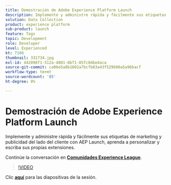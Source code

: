 ```yaml
---
title: Demostración de Adobe Experience Platform Launch
description: Implemente y administre rápida y fácilmente sus etiquetas de marketing y publicidad del lado del cliente con AEP Launch, aprenda a personalizar y escriba sus propias extensiones. Esta sesión se entregó como parte del evento de contenido de Adobe Developers Live.
solution: Data Collection
product: experience platform
sub-product: launch
feature: Tags
topic: Development
role: Developer
level: Experienced
kt: 7166
thumbnail: 331734.jpg
exl-id: 442098f1-512a-4801-8bf1-85fc84be4aca
source-git-commit: ca06e5a8b1602a7bcfb83a43f529680a5a96bacf
workflow-type: tm+mt
source-wordcount: '85'
ht-degree: 0%

---
```


# Demostración de Adobe Experience Platform Launch

Implemente y administre rápida y fácilmente sus etiquetas de marketing y publicidad del lado del cliente con AEP Launch, aprenda a personalizar y escriba sus propias extensiones.

Continúe la conversación en **[Comunidades Experience League](http://adobe.ly/36Yd3v6)**.

>[!VIDEO](https://video.tv.adobe.com/v/331734/?quality=12&learn=on&hidetitle=true)

Clic **[aquí](/help/adobe-developers-live/assets/experience-platform-launch-demo.pdf)** para las diapositivas de la sesión.
